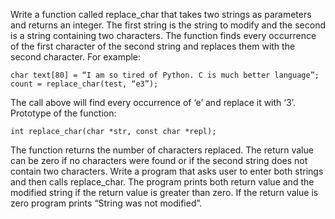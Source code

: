 Write a function called replace_char that takes two strings as parameters and returns an integer.
The first string is the string to modify and the second is a string containing two characters. The
function finds every occurrence of the first character of the second string and replaces them with
the second character. For example:

```
char text[80] = “I am so tired of Python. C is much better language”;
count = replace_char(test, “e3”);
```

The call above will find every occurrence of ‘e’ and replace it with ‘3’.
Prototype of the function:

```
int replace_char(char *str, const char *repl);
```

The function returns the number of characters replaced. The return value can be zero if no
characters were found or if the second string does not contain two characters.
Write a program that asks user to enter both strings and then calls replace_char. The program prints
both return value and the modified string if the return value is greater than zero. If the return value
is zero program prints “String was not modified”.